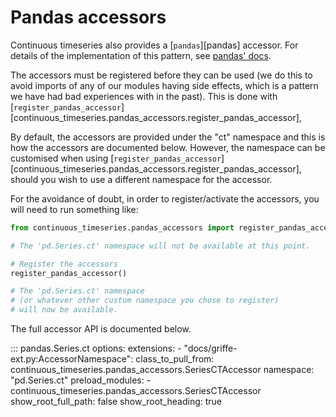 # Pandas accessors

Continuous timeseries also provides a [`pandas`][pandas] accessor.
For details of the implementation of this pattern, see
[pandas' docs](https://pandas.pydata.org/docs/development/extending.html#registering-custom-accessors).

The accessors must be registered before they can be used
(we do this to avoid imports of any of our modules having side effects,
which is a pattern we have had bad experiences with in the past).
This is done with
[`register_pandas_accessor`][continuous_timeseries.pandas_accessors.register_pandas_accessor],

By default, the accessors are provided under the "ct" namespace
and this is how the accessors are documented below.
However, the namespace can be customised when using
[`register_pandas_accessor`][continuous_timeseries.pandas_accessors.register_pandas_accessor],
should you wish to use a different namespace for the accessor.

For the avoidance of doubt, in order to register/activate the accessors,
you will need to run something like:

```python
from continuous_timeseries.pandas_accessors import register_pandas_accessor

# The 'pd.Series.ct' namespace will not be available at this point.

# Register the accessors
register_pandas_accessor()

# The 'pd.Series.ct' namespace
# (or whatever other custom namespace you chose to register)
# will now be available.
```

The full accessor API is documented below.

::: pandas.Series.ct
    options:
        extensions:
          - "docs/griffe-ext.py:AccessorNamespace":
                class_to_pull_from: continuous_timeseries.pandas_accessors.SeriesCTAccessor
                namespace: "pd.Series.ct"
        preload_modules:
          - continuous_timeseries.pandas_accessors.SeriesCTAccessor
        show_root_full_path: false
        show_root_heading: true
